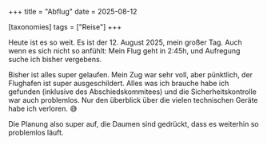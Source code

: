 +++
title = "Abflug"
date = 2025-08-12

[taxonomies]
tags = ["Reise"]
+++

Heute ist es so weit. Es ist der 12. August 2025, mein großer Tag. Auch wenn es
sich nicht so anfühlt: Mein Flug geht in 2:45h, und Aufregung suche ich bisher
vergebens.

Bisher ist alles super gelaufen. Mein Zug war sehr voll, aber pünktlich, der
Flughafen ist super ausgeschildert. Alles was ich brauche habe ich gefunden
(inklusive des Abschiedskommitees) und die Sicherheitskontrolle war auch
problemlos. Nur den überblick über die vielen technischen Geräte habe ich
verloren. :sweat_smile:

Die Planung also super auf, die Daumen sind gedrückt, dass es weiterhin so
problemlos läuft.

